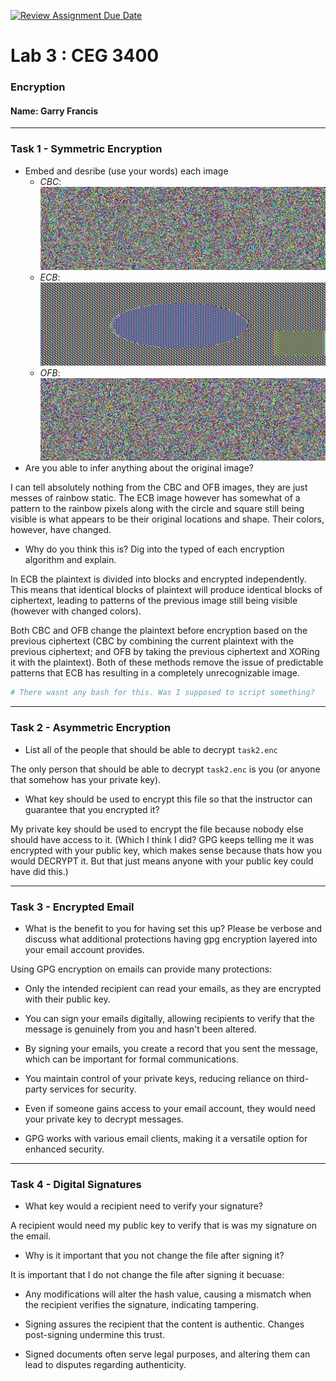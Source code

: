 [![Review Assignment Due Date](https://classroom.github.com/assets/deadline-readme-button-22041afd0340ce965d47ae6ef1cefeee28c7c493a6346c4f15d667ab976d596c.svg)](https://classroom.github.com/a/uYUqdpSS)
# Lab 3 : CEG 3400

### Encryption

#### Name: Garry Francis

---

### Task 1 - Symmetric Encryption

* Embed and desribe (use your words) each image
  * *CBC*: ![cbc picture](data/cbc.bmp)
  * *ECB*: ![ecb picture](data/ecb.bmp)
  * *OFB*: ![ofb picture](data/ofb.bmp)
* Are you able to infer anything about the original image?

I can tell absolutely nothing from the CBC and OFB images, they are just messes of rainbow static. The ECB image however has somewhat of a pattern to the rainbow pixels along with the circle and square still being visible is what appears to be their original locations and shape. Their colors, however, have changed.

* Why do you think this is?  Dig into the typed of each encryption algorithm and explain.

In ECB the plaintext is divided into blocks and encrypted independently. This means that identical blocks of plaintext will produce identical blocks of ciphertext, leading to patterns of the previous image still being visible (however with changed colors).

Both CBC and OFB change the plaintext before encryption based on the previous ciphertext (CBC by combining the current plaintext with the previous ciphertext; and OFB by taking the previous ciphertext and XORing it with the plaintext). Both of these methods remove the issue of predictable patterns that ECB has resulting in a completely unrecognizable image.

```bash
# There wasnt any bash for this. Was I supposed to script something?
```

---

### Task 2 - Asymmetric Encryption

* List all of the people that should be able to decrypt `task2.enc`

The only person that should be able to decrypt `task2.enc` is you (or anyone that somehow has your private key).

* What key should be used to encrypt this file so that the instructor can guarantee that you encrypted it?

My private key should be used to encrypt the file because nobody else should have access to it. (Which I think I did? GPG keeps telling me it was encrypted with your public key, which makes sense because thats how you would DECRYPT it. But that just means anyone with your public key could have did this.)

---

### Task 3 - Encrypted Email

* What is the benefit to you for having set this up? Please be verbose and discuss what additional protections having gpg encryption layered into your email account provides.

Using GPG encryption on emails can provide many protections:

- Only the intended recipient can read your emails, as they are encrypted with their public key.

- You can sign your emails digitally, allowing recipients to verify that the message is genuinely from you and hasn't been altered.

- By signing your emails, you create a record that you sent the message, which can be important for formal communications.

- You maintain control of your private keys, reducing reliance on third-party services for security.

- Even if someone gains access to your email account, they would need your private key to decrypt messages.

- GPG works with various email clients, making it a versatile option for enhanced security.

---

### Task 4 - Digital Signatures

* What key would a recipient need to verify your signature?

A recipient would need my public key to verify that is was my signature on the email.

* Why is it important that you not change the file after signing it?

It is important that I do not change the file after signing it becuase:

- Any modifications will alter the hash value, causing a mismatch when the recipient verifies the signature, indicating tampering.

- Signing assures the recipient that the content is authentic. Changes post-signing undermine this trust.

- Signed documents often serve legal purposes, and altering them can lead to disputes regarding authenticity.
